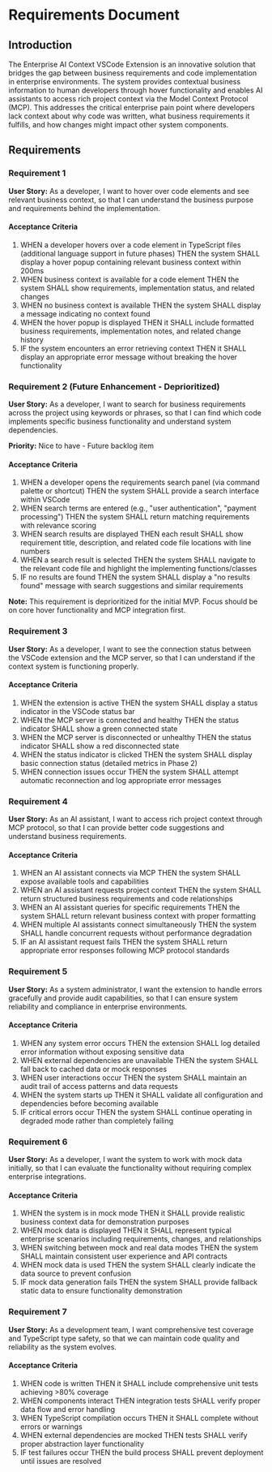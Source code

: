 # Requirements Document

## Introduction

The Enterprise AI Context VSCode Extension is an innovative solution that bridges the gap between business requirements and code implementation in enterprise environments. The system provides contextual business information to human developers through hover functionality and enables AI assistants to access rich project context via the Model Context Protocol (MCP). This addresses the critical enterprise pain point where developers lack context about why code was written, what business requirements it fulfills, and how changes might impact other system components.

## Requirements

### Requirement 1

**User Story:** As a developer, I want to hover over code elements and see relevant business context, so that I can understand the business purpose and requirements behind the implementation.

#### Acceptance Criteria

1. WHEN a developer hovers over a code element in TypeScript files (additional language support in future phases) THEN the system SHALL display a hover popup containing relevant business context within 200ms
2. WHEN business context is available for a code element THEN the system SHALL show requirements, implementation status, and related changes
3. WHEN no business context is available THEN the system SHALL display a message indicating no context found
4. WHEN the hover popup is displayed THEN it SHALL include formatted business requirements, implementation notes, and related change history
5. IF the system encounters an error retrieving context THEN it SHALL display an appropriate error message without breaking the hover functionality

### Requirement 2 (Future Enhancement - Deprioritized)

**User Story:** As a developer, I want to search for business requirements across the project using keywords or phrases, so that I can find which code implements specific business functionality and understand system dependencies.

**Priority:** Nice to have - Future backlog item

#### Acceptance Criteria

1. WHEN a developer opens the requirements search panel (via command palette or shortcut) THEN the system SHALL provide a search interface within VSCode
2. WHEN search terms are entered (e.g., "user authentication", "payment processing") THEN the system SHALL return matching requirements with relevance scoring
3. WHEN search results are displayed THEN each result SHALL show requirement title, description, and related code file locations with line numbers
4. WHEN a search result is selected THEN the system SHALL navigate to the relevant code file and highlight the implementing functions/classes
5. IF no results are found THEN the system SHALL display a "no results found" message with search suggestions and similar requirements

**Note:** This requirement is deprioritized for the initial MVP. Focus should be on core hover functionality and MCP integration first.

### Requirement 3

**User Story:** As a developer, I want to see the connection status between the VSCode extension and the MCP server, so that I can understand if the context system is functioning properly.

#### Acceptance Criteria

1. WHEN the extension is active THEN the system SHALL display a status indicator in the VSCode status bar
2. WHEN the MCP server is connected and healthy THEN the status indicator SHALL show a green connected state
3. WHEN the MCP server is disconnected or unhealthy THEN the status indicator SHALL show a red disconnected state
4. WHEN the status indicator is clicked THEN the system SHALL display basic connection status (detailed metrics in Phase 2)
5. WHEN connection issues occur THEN the system SHALL attempt automatic reconnection and log appropriate error messages

### Requirement 4

**User Story:** As an AI assistant, I want to access rich project context through MCP protocol, so that I can provide better code suggestions and understand business requirements.

#### Acceptance Criteria

1. WHEN an AI assistant connects via MCP THEN the system SHALL expose available tools and capabilities
2. WHEN an AI assistant requests project context THEN the system SHALL return structured business requirements and code relationships
3. WHEN an AI assistant queries for specific requirements THEN the system SHALL return relevant business context with proper formatting
4. WHEN multiple AI assistants connect simultaneously THEN the system SHALL handle concurrent requests without performance degradation
5. IF an AI assistant request fails THEN the system SHALL return appropriate error responses following MCP protocol standards

### Requirement 5

**User Story:** As a system administrator, I want the extension to handle errors gracefully and provide audit capabilities, so that I can ensure system reliability and compliance in enterprise environments.

#### Acceptance Criteria

1. WHEN any system error occurs THEN the extension SHALL log detailed error information without exposing sensitive data
2. WHEN external dependencies are unavailable THEN the system SHALL fall back to cached data or mock responses
3. WHEN user interactions occur THEN the system SHALL maintain an audit trail of access patterns and data requests
4. WHEN the system starts up THEN it SHALL validate all configuration and dependencies before becoming available
5. IF critical errors occur THEN the system SHALL continue operating in degraded mode rather than completely failing

### Requirement 6

**User Story:** As a developer, I want the system to work with mock data initially, so that I can evaluate the functionality without requiring complex enterprise integrations.

#### Acceptance Criteria

1. WHEN the system is in mock mode THEN it SHALL provide realistic business context data for demonstration purposes
2. WHEN mock data is displayed THEN it SHALL represent typical enterprise scenarios including requirements, changes, and relationships
3. WHEN switching between mock and real data modes THEN the system SHALL maintain consistent user experience and API contracts
4. WHEN mock data is used THEN the system SHALL clearly indicate the data source to prevent confusion
5. IF mock data generation fails THEN the system SHALL provide fallback static data to ensure functionality demonstration

### Requirement 7

**User Story:** As a development team, I want comprehensive test coverage and TypeScript type safety, so that we can maintain code quality and reliability as the system evolves.

#### Acceptance Criteria

1. WHEN code is written THEN it SHALL include comprehensive unit tests achieving >80% coverage
2. WHEN components interact THEN integration tests SHALL verify proper data flow and error handling
3. WHEN TypeScript compilation occurs THEN it SHALL complete without errors or warnings
4. WHEN external dependencies are mocked THEN tests SHALL verify proper abstraction layer functionality
5. IF test failures occur THEN the build process SHALL prevent deployment until issues are resolved

